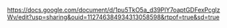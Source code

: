 https://docs.google.com/document/d/1pu5TkO5a_d39PlY7oaptGDFexPcglzWv/edit?usp=sharing&ouid=112746384934313058598&rtpof=true&sd=true
